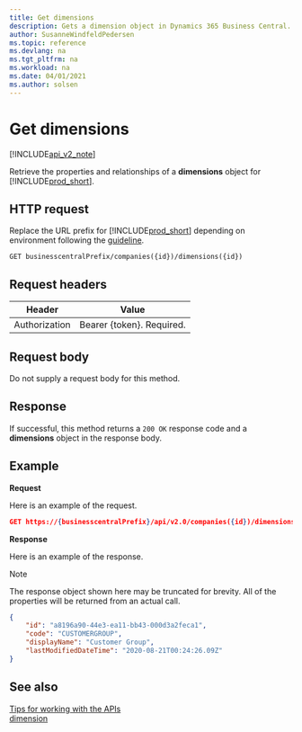 ```yaml
---
title: Get dimensions  
description: Gets a dimension object in Dynamics 365 Business Central.
author: SusanneWindfeldPedersen
ms.topic: reference
ms.devlang: na
ms.tgt_pltfrm: na
ms.workload: na
ms.date: 04/01/2021
ms.author: solsen
---
```


# Get dimensions

[!INCLUDE[api_v2_note](../../../includes/api_v2_note.md)]

Retrieve the properties and relationships of a **dimensions** object for [!INCLUDE[prod_short](../../../includes/prod_short.md)].

## HTTP request
Replace the URL prefix for [!INCLUDE[prod_short](../../../includes/prod_short.md)] depending on environment following the [guideline](../../v2.0/endpoints-apis-for-dynamics.md).

```
GET businesscentralPrefix/companies({id})/dimensions({id})
```

## Request headers

|Header|Value|
|------|-----|
|Authorization  |Bearer {token}. Required. |

## Request body
Do not supply a request body for this method.

## Response
If successful, this method returns a ```200 OK``` response code and a **dimensions** object in the response body.

## Example

**Request**

Here is an example of the request.
```json
GET https://{businesscentralPrefix}/api/v2.0/companies({id})/dimensions({id})
```

**Response**

Here is an example of the response. 

> [!NOTE]  
>   The response object shown here may be truncated for brevity. All of the properties will be returned from an actual call.

```json
{
    "id": "a8196a90-44e3-ea11-bb43-000d3a2feca1",
    "code": "CUSTOMERGROUP",
    "displayName": "Customer Group",
    "lastModifiedDateTime": "2020-08-21T00:24:26.09Z"
}
```

## See also
[Tips for working with the APIs](../../../developer/devenv-connect-apps-tips.md)    
[dimension](../resources/dynamics_dimension.md)    

